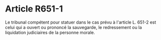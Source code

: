 # Article R651-1

Le tribunal compétent pour statuer dans le cas prévu à l'article L. 651-2 est celui qui a ouvert ou prononcé la sauvegarde, le redressement ou la liquidation judiciaires de la personne morale.
